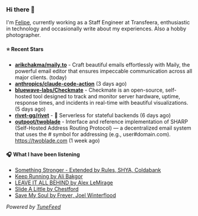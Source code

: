 ### Hi there 👋

I'm [Felipe](https://felipevm.com), currently working as a Staff Engineer at Transfeera, enthusiastic in technology and occasionally write about my experiences. Also a hobby photographer.

#### ⭐ Recent Stars
- **[arikchakma/maily.to](https://github.com/arikchakma/maily.to)** - Craft beautiful emails effortlessly with Maily, the powerful email editor that ensures impeccable communication across all major clients. (today)
- **[anthropics/claude-code-action](https://github.com/anthropics/claude-code-action)** (3 days ago)
- **[bluewave-labs/Checkmate](https://github.com/bluewave-labs/Checkmate)** - Checkmate is an open-source, self-hosted tool designed to track and monitor server hardware, uptime, response times, and incidents in real-time with beautiful visualizations. (5 days ago)
- **[rivet-gg/rivet](https://github.com/rivet-gg/rivet)** - 🔩 Serverless for stateful backends (6 days ago)
- **[outpoot/twoblade](https://github.com/outpoot/twoblade)** - Interface and reference implementation of SHARP (Self-Hosted Address Routing Protocol) — a decentralized email system that uses the # symbol for addressing (e.g., user#domain.com). https://twoblade.com (1 week ago)

#### 🎧 What I have been listening
- [Something Stronger - Extended by Rules, SHYA, Coldabank](https://open.spotify.com/track/15kmNeLNr4OoZSDCwbCMQf)
- [Keep Running by Ali Bakgor](https://open.spotify.com/track/73v4H3CSp3gazlT3SDB7Bv)
- [LEAVE IT ALL BEHIND by Alex LeMirage](https://open.spotify.com/track/6UTUFQdLHBHKpvKDGqFwMq)
- [Slide A Little by Chestford](https://open.spotify.com/track/2MvdpGMLEK08L6lWcLqPpM)
- [Save My Soul by Freyer, Joel Winterflood](https://open.spotify.com/track/7hcldMED72sE2XCGOpy90q)

_Powered by [TuneFeed](https://tunefeed.app?ref=github.com)_
